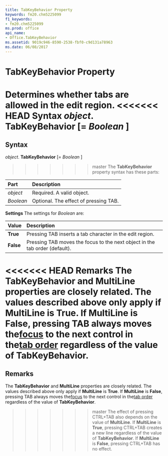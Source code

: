 ```yaml
---
title: TabKeyBehavior Property
keywords: fm20.chm5225099
f1_keywords:
- fm20.chm5225099
ms.prod: office
api_name:
- Office.TabKeyBehavior
ms.assetid: 9019c946-8590-2538-fbf0-c9d131a78963
ms.date: 06/08/2017
---
```



# TabKeyBehavior Property



Determines whether tabs are allowed in the edit region.
<<<<<<< HEAD
 **Syntax**
 _object_. **TabKeyBehavior** [= _Boolean_ ]
=======

## Syntax

_object_. **TabKeyBehavior** [= _Boolean_ ]
>>>>>>> master
The  **TabKeyBehavior** property syntax has these parts:


|**Part**|**Description**|
|:-----|:-----|
| _object_|Required. A valid object.|
| _Boolean_|Optional. The effect of pressing TAB.|

 **Settings**
The settings for  _Boolean_ are:


|**Value**|**Description**|
|:-----|:-----|
|**True**|Pressing TAB inserts a tab character in the edit region.|
|**False**|Pressing TAB moves the focus to the next object in the tab order (default).|

<<<<<<< HEAD
 **Remarks**
The  **TabKeyBehavior** and **MultiLine** properties are closely related. The values described above only apply if **MultiLine** is **True**. If **MultiLine** is **False**, pressing TAB always moves the[focus](../../Glossary/vbe-glossary.md) to the next control in the[tab order](../../Glossary/vbe-glossary.md) regardless of the value of **TabKeyBehavior**.
=======
## Remarks

The  **TabKeyBehavior** and **MultiLine** properties are closely related. The values described above only apply if **MultiLine** is **True**. If **MultiLine** is **False**, pressing TAB always moves the[focus](../../Glossary/vbe-glossary.md#focus) to the next control in the[tab order](../../Glossary/vbe-glossary.md#tab-order) regardless of the value of **TabKeyBehavior**.
>>>>>>> master
The effect of pressing CTRL+TAB also depends on the value of  **MultiLine**. If **MultiLine** is **True**, pressing CTRL+TAB creates a new line regardless of the value of **TabKeyBehavior**. If **MultiLine** is **False**, pressing CTRL+TAB has no effect.

